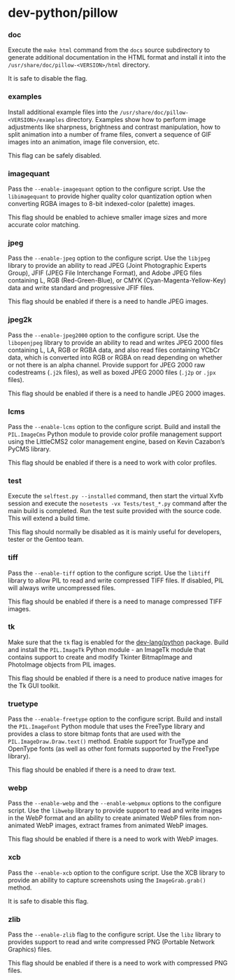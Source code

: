 # dev-python/pillow

### doc
Execute the `make html` command from the `docs` source subdirectory to generate additional documentation in the HTML format and install it into the `/usr/share/doc/pillow-<VERSION>/html` directory.

It is safe to disable the flag.

### examples
Install additional example files into the `/usr/share/doc/pillow-<VERSION>/examples` directory. Examples show how to perform image adjustments like sharpness, brightness and contrast manipulation, how to split animation into a number of frame files, convert a sequence of GIF images into an animation, image file conversion, etc.

This flag can be safely disabled.

### imagequant
Pass the `--enable-imagequant` option to the configure script. Use the `libimagequant` to provide higher quality color quantization option when converting RGBA images to 8-bit indexed-color (palette) images.

This flag should be enabled to achieve smaller image sizes and more accurate color matching.

### jpeg
Pass the `--enable-jpeg` option to the configure script. Use the `libjpeg` library to provide an ability to read JPEG (Joint Photographic Experts Group), JFIF (JPEG File Interchange Format), and Adobe JPEG files containing L, RGB (Red-Green-Blue), or CMYK (Cyan-Magenta-Yellow-Key) data and write standard and progressive JFIF files.

This flag should be enabled if there is a need to handle JPEG images.

### jpeg2k
Pass the `--enable-jpeg2000` option to the configure script. Use the `libopenjpeg` library to provide an ability to read and writes JPEG 2000 files containing L, LA, RGB or RGBA data, and also read files containing YCbCr data, which is converted into RGB or RGBA on read depending on whether or not there is an alpha channel. Provide support for JPEG 2000 raw codestreams (`.j2k` files), as well as boxed JPEG 2000 files (`.j2p` or `.jpx` files).

This flag should be enabled if there is a need to handle JPEG 2000 images.

### lcms
Pass the `--enable-lcms` option to the configure script. Build and install the `PIL.ImageCms` Python module to provide color profile management support using the LittleCMS2 color management engine, based on Kevin Cazabon’s PyCMS library.

This flag should be enabled if there is a need to work with color profiles.

### test
Execute the `selftest.py --installed` command, then start the virtual Xvfb session and execute the `nosetests -vx Tests/test_*.py` command after the main build is completed. Run the test suite provided with the source code. This will extend a build time.

This flag should normally be disabled as it is mainly useful for developers, tester or the Gentoo team.

### tiff
Pass the `--enable-tiff` option to the configure script. Use the `libtiff` library to allow PIL to read and write compressed TIFF files. If disabled, PIL will always write uncompressed files.

This flag should be enabled if there is a need to manage compressed TIFF images.

### tk
Make sure that the `tk` flag is enabled for the [dev-lang/python](../dev-lang/python.md) package. Build and install the `PIL.ImageTk` Python module - an ImageTk module that contains support to create and modify Tkinter BitmapImage and PhotoImage objects from PIL images.

This flag should be enabled if there is a need to produce native images for the Tk GUI toolkit.

### truetype
Pass the `--enable-freetype` option to the configure script. Build and install the `PIL.ImageFont` Python module that uses the FreeType library and provides a class to store bitmap fonts that are used with the `PIL.ImageDraw.Draw.text()` method. Enable support for TrueType and OpenType fonts (as well as other font formats supported by the FreeType library).

This flag should be enabled if there is a need to draw text.

### webp
Pass the `--enable-webp` and the `--enable-webpmux` options to the configure script. Use the `libwebp` library to provide support to read and write images in the WebP format and an ability to create animated WebP files from non-animated WebP images, extract frames from animated WebP images.

This flag should be enabled if there is a need to work with WebP images.

### xcb
Pass the `--enable-xcb` option to the configure script. Use the XCB library to provide an ability to capture screenshots using the `ImageGrab.grab()` method.

It is safe to disable this flag.

### zlib
Pass the `--enable-zlib` flag to the configure script. Use the `libz` library to provides support to read and write compressed PNG (Portable Network Graphics) files.

This flag should be enabled if there is a need to work with compressed PNG files.
